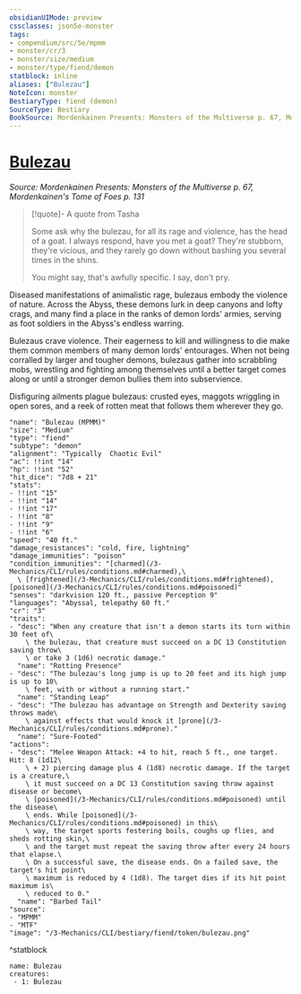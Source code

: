 ```yaml
---
obsidianUIMode: preview
cssclasses: json5e-monster
tags:
- compendium/src/5e/mpmm
- monster/cr/3
- monster/size/medium
- monster/type/fiend/demon
statblock: inline
aliases: ["Bulezau"]
NoteIcon: monster
BestiaryType: fiend (demon)
SourceType: Bestiary
BookSource: Mordenkainen Presents: Monsters of the Multiverse p. 67, Mordenkainen's Tome of Foes p. 131
---
```

# [Bulezau](3-Mechanics\CLI\bestiary\fiend/bulezau-mpmm.md)
*Source: Mordenkainen Presents: Monsters of the Multiverse p. 67, Mordenkainen's Tome of Foes p. 131*  

> [!quote]- A quote from Tasha  
> 
> Some ask why the bulezau, for all its rage and violence, has the head of a goat. I always respond, have you met a goat? They're stubborn, they're vicious, and they rarely go down without bashing you several times in the shins.
> 
> You might say, that's awfully specific. I say, don't pry.

Diseased manifestations of animalistic rage, bulezaus embody the violence of nature. Across the Abyss, these demons lurk in deep canyons and lofty crags, and many find a place in the ranks of demon lords' armies, serving as foot soldiers in the Abyss's endless warring.

Bulezaus crave violence. Their eagerness to kill and willingness to die make them common members of many demon lords' entourages. When not being corralled by larger and tougher demons, bulezaus gather into scrabbling mobs, wrestling and fighting among themselves until a better target comes along or until a stronger demon bullies them into subservience.

Disfiguring ailments plague bulezaus: crusted eyes, maggots wriggling in open sores, and a reek of rotten meat that follows them wherever they go.

```statblock
"name": "Bulezau (MPMM)"
"size": "Medium"
"type": "fiend"
"subtype": "demon"
"alignment": "Typically  Chaotic Evil"
"ac": !!int "14"
"hp": !!int "52"
"hit_dice": "7d8 + 21"
"stats":
- !!int "15"
- !!int "14"
- !!int "17"
- !!int "8"
- !!int "9"
- !!int "6"
"speed": "40 ft."
"damage_resistances": "cold, fire, lightning"
"damage_immunities": "poison"
"condition_immunities": "[charmed](/3-Mechanics/CLI/rules/conditions.md#charmed),\
  \ [frightened](/3-Mechanics/CLI/rules/conditions.md#frightened), [poisoned](/3-Mechanics/CLI/rules/conditions.md#poisoned)"
"senses": "darkvision 120 ft., passive Perception 9"
"languages": "Abyssal, telepathy 60 ft."
"cr": "3"
"traits":
- "desc": "When any creature that isn't a demon starts its turn within 30 feet of\
    \ the bulezau, that creature must succeed on a DC 13 Constitution saving throw\
    \ or take 3 (1d6) necrotic damage."
  "name": "Rotting Presence"
- "desc": "The bulezau's long jump is up to 20 feet and its high jump is up to 10\
    \ feet, with or without a running start."
  "name": "Standing Leap"
- "desc": "The bulezau has advantage on Strength and Dexterity saving throws made\
    \ against effects that would knock it [prone](/3-Mechanics/CLI/rules/conditions.md#prone)."
  "name": "Sure-Footed"
"actions":
- "desc": "Melee Weapon Attack: +4 to hit, reach 5 ft., one target. Hit: 8 (1d12\
    \ + 2) piercing damage plus 4 (1d8) necrotic damage. If the target is a creature,\
    \ it must succeed on a DC 13 Constitution saving throw against disease or become\
    \ [poisoned](/3-Mechanics/CLI/rules/conditions.md#poisoned) until the disease\
    \ ends. While [poisoned](/3-Mechanics/CLI/rules/conditions.md#poisoned) in this\
    \ way, the target sports festering boils, coughs up flies, and sheds rotting skin,\
    \ and the target must repeat the saving throw after every 24 hours that elapse.\
    \ On a successful save, the disease ends. On a failed save, the target's hit point\
    \ maximum is reduced by 4 (1d8). The target dies if its hit point maximum is\
    \ reduced to 0."
  "name": "Barbed Tail"
"source":
- "MPMM"
- "MTF"
"image": "/3-Mechanics/CLI/bestiary/fiend/token/bulezau.png"
```
^statblock

```encounter-table
name: Bulezau
creatures:
 - 1: Bulezau
```